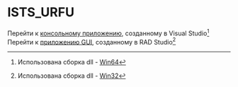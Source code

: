 # ISTS_URFU

Перейти к [консольному приложению][1], созданному в Visual Studio[^1]
Перейти к [приложению GUI][2], созданному в RAD Studio[^2]

[1]: https://github.com/KatyBeard/ISTS_URFU/tree/main/DLL/VS_DZ_1/VS_Console/x64/Debug  "VS_Console"
[2]: https://github.com/KatyBeard/ISTS_URFU/tree/main/DLL/RS_DZ_1/RS_GUI/Win32/Debug  "RS_GUI"
[3]: https://github.com/KatyBeard/ISTS_URFU/tree/main/DLL/RS_DZ_1/dll/Win64/Debug "Win64"
[4]: https://github.com/KatyBeard/ISTS_URFU/tree/main/DLL/RS_DZ_1/dll/Win32/Debug "Win32"

[^1]: Использована сборка dll - [Win64][3]
[^2]: Использована сборка dll - [Win32][4]
